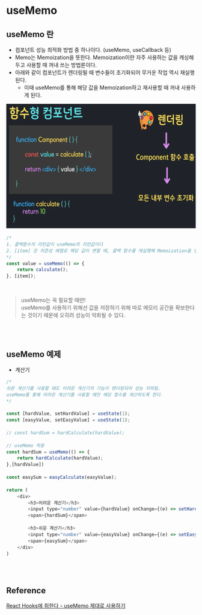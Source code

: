 # useMemo

## useMemo 란
- 컴포넌트 성능 최적화 방법 중 하나이다. (useMemo, useCallback 등)
- Memo는 Memoization을 뜻한다. Memoization이란 자주 사용하는 값을 캐싱해두고 사용할 때 꺼내 쓰는 방법론이다.
- 아래와 같이 컴포넌트가 렌더링될 때 변수들이 초기화되어 무거운 작업 역시 재실행된다.
  - 이때 useMemo를 통해 해당 값을 Memoization하고 재사용할 때 꺼내 사용하게 된다.
<img src="..\..\image\react\hooks\functional-component.png" width="600" height="330">

<br>

```javascript
/*
1. 콜백함수의 리턴값이 useMemo의 리턴값이다
2. [item] 은 의존성 배열로 해당 값이 변할 때, 콜백 함수를 재실행해 Memoization을 업데이트하게 된다. (빈 배열일 경우 컴포넌트가 Mount될 때만 업데이트되고 꺼내쓸 수 있음)  
*/
const value = useMemo(() => {
    return calculate();
}, [item]);
```
<br>

> useMemo는 꼭 필요할 때만!  
> useMemo를 사용하기 위해선 값을 저장하기 위해 따로 메모리 공간을 확보한다는 것이기 때문에 오히려 성능이 악화될 수 있다.

<br><br>

## useMemo 예제
- 계산기

```javascript
/*
쉬운 계산기를 사용할 때도 어려운 계산기의 기능이 렌더링되어 성능 저하됨.
useMemo를 통해 어려운 계산기를 사용할 때만 해당 함수를 계산하도록 한다.
*/

const [hardValue, setHardValue] = useState(1);
const [easyValue, setEasyValue] = useState(1);

// const hardSum = hardCalculate(hardValue);

// useMemo 적용
const hardSum = useMemo(() => {
    return hardCalculate(hardValue);
},[hardValue])

const easySum = easyCalculate(easyValue);

return (
    <div>
        <h3>어려운 계산기</h3>
        <input type="number" value={hardValue} onChange={(e) => setHardValue(parseInt(e.target.value))} />
        <span>{hardSum}</span>

        <h3>쉬운 계산기</h3>
        <input type="number" value={easyValue} onChange={(e) => setEasyValue(parseInt(e.target.value))} />
        <span>{easySum}</span>
    </div>
)
```

<br><br>

## Reference <!-- omit in toc -->
[React Hooks에 취한다 - useMemo 제대로 사용하기](https://www.youtube.com/watch?v=e-CnI8Q5RY4&list=PLZ5oZ2KmQEYjwhSxjB_74PoU6pmFzgVMO&index=6)
